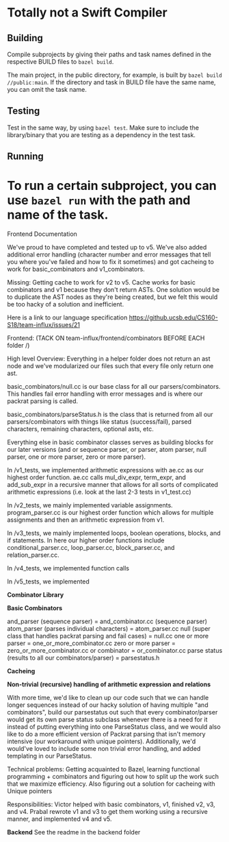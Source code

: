 
Totally not a Swift Compiler
=======================================

## Building

Compile subprojects by giving their paths and task names defined in the respective BUILD files to `bazel build`.

The main project, in the public directory, for example, is built by `bazel build //public:main`. If the directory and task in BUILD file have the same name, you can omit the task name.

## Testing

Test in the same way, by using `bazel test`. Make sure to include the library/binary that you are testing as a dependency in the test task.

## Running

To run a certain subproject, you can use `bazel run` with the path and name of the task.
=======================================

Frontend Documentation

We've proud to have completed and tested up to v5. We've also added additional error handling (character number and error messages that tell you where you've failed and how to fix it sometimes) and got cacheing to work for basic_combinators and v1_combinators.

Missing: Getting cache to work for v2 to v5. Cache works for basic combinators and v1 because they don't return ASTs. One solution would be to duplicate the AST nodes as they're being created, but we felt this would be too hacky of a solution and inefficient.

Here is a link to our language specification
https://github.ucsb.edu/CS160-S18/team-influx/issues/21


Frontend: (TACK ON team-influx/frontend/combinators BEFORE EACH folder /)

High level Overview:
Everything in a helper folder does not return an ast node and we've modularized our files such that every file only return one ast.

basic_combinators/null.cc is our base class for all our parsers/combinators. This handles fail error handling with error messages and is where our packrat parsing is called.

basic_combinators/parseStatus.h is the class that is returned from all our parsers/combinators with things like status (success/fail), parsed characters, remaining characters, optional asts, etc. 

Everything else in basic combinator classes serves as building blocks for our later versions (and or sequence parser, or parser, atom parser, null parser, one or more parser, zero or more parser). 

In /v1_tests, we implemented arithmetic expressions with ae.cc as our highest order function. ae.cc calls mul_div_expr, term_expr, and add_sub_expr in a recursive manner that allows for all sorts of complicated arithmetic expressions (i.e. look at the last 2-3 tests in v1_test.cc)

In /v2_tests, we mainly implemented variable assignments. program_parser.cc is our highest order function which allows for multiple assignments and then an arithmetic expression from v1.

In /v3_tests, we mainly implemented loops, boolean operations, blocks, and if statements. In here our higher order functions include conditional_parser.cc, loop_parser.cc, block_parser.cc, and relation_parser.cc. 

In /v4_tests, we implemented function calls

In /v5_tests, we implemented 




**Combinator Library**

**Basic Combinators**

and_parser (sequence parser) = and_combinator.cc (sequence parser)
atom_parser (parses individual characters) = atom_parser.cc
null (super class that handles packrat parsing and fail cases) = null.cc
one or more parser = one_or_more_combinator.cc
zero or more parser = zero_or_more_combinator.cc
or combinator = or_combinator.cc
parse status (results to all our combinators/parser) = parsestatus.h 


**Cacheing**

**Non-trivial (recursive) handling of arithmetic expression and relations**


With more time, we'd like to clean up our code such that we can handle longer sequences instead of our hacky solution of having multiple "and combinators", build our parsestatus out such that every combinator/parser would get its own parse status subclass whenever there is a need for it instead of putting everything into one ParseStatus class, and we would also like to do a more efficient version of Packrat parsing that isn't memory intensive (our workaround with unique pointers). Additionally, we'd would've loved to include some non trivial error handling, and added templating in our ParseStatus. 


Technical problems: Getting acquainted to Bazel, learning functional programming + combinators and figuring out how to split up the work such that we maximize efficiency. Also figuring out a solution for cacheing with Unique pointers


Responsibilities:
Victor helped with basic combinators, v1, finished v2, v3, and v4.
Prabal rewrote v1 and v3 to get them working using a recursive manner, and implemented v4 and v5.

**Backend** 
See the readme in the backend folder
